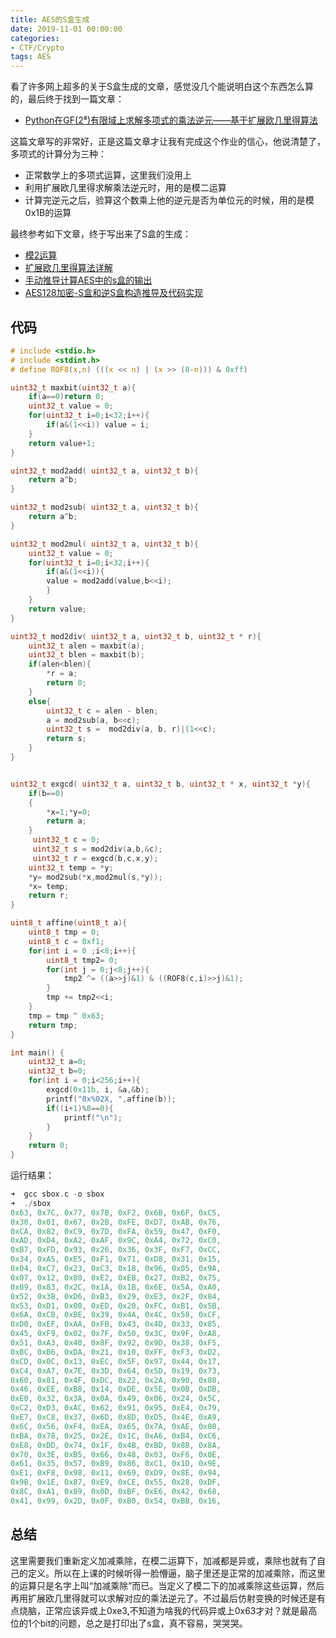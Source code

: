 ```yaml
---
title: AES的S盒生成
date: 2019-11-01 00:00:00
categories:
- CTF/Crypto
tags: AES
---
```


看了许多网上超多的关于S盒生成的文章，感觉没几个能说明白这个东西怎么算的，最后终于找到一篇文章：

- [Python在GF(2⁸)有限域上求解多项式的乘法逆元——基于扩展欧几里得算法](https://blog.csdn.net/weixin_40156933/article/details/83866348)

这篇文章写的非常好，正是这篇文章才让我有完成这个作业的信心，他说清楚了，多项式的计算分为三种：

- 正常数学上的多项式运算，这里我们没用上
- 利用扩展欧几里得求解乘法逆元时，用的是模二运算
- 计算完逆元之后，验算这个数乘上他的逆元是否为单位元的时候，用的是模0x1B的运算

最终参考如下文章，终于写出来了S盒的生成：

- [模2运算](https://baike.baidu.com/item/%E6%A8%A12%E8%BF%90%E7%AE%97/18556715)
- [扩展欧几里得算法详解](https://blog.csdn.net/destiny1507/article/details/81750874)
- [手动推导计算AES中的s盒的输出](https://blog.csdn.net/u011241780/article/details/80589273)
- [AES128加密-S盒和逆S盒构造推导及代码实现](https://blog.csdn.net/u011516178/article/details/81221646)

## 代码

```c
# include <stdio.h>
# include <stdint.h>
# define ROF8(x,n) (((x << n) | (x >> (8-n))) & 0xff)

uint32_t maxbit(uint32_t a){
    if(a==0)return 0;
    uint32_t value = 0;
    for(uint32_t i=0;i<32;i++){
        if(a&(1<<i)) value = i;
    }
    return value+1;
}

uint32_t mod2add( uint32_t a, uint32_t b){
    return a^b;
}

uint32_t mod2sub( uint32_t a, uint32_t b){
    return a^b;
}

uint32_t mod2mul( uint32_t a, uint32_t b){
    uint32_t value = 0;
    for(uint32_t i=0;i<32;i++){
        if(a&(1<<i)){
        value = mod2add(value,b<<i);
        }
    }
    return value;
}

uint32_t mod2div( uint32_t a, uint32_t b, uint32_t * r){
    uint32_t alen = maxbit(a);
    uint32_t blen = maxbit(b);
    if(alen<blen){
        *r = a;
        return 0;
    }
    else{
        uint32_t c = alen - blen;
        a = mod2sub(a, b<<c);
        uint32_t s =  mod2div(a, b, r)|(1<<c);
        return s;
    }
}


uint32_t exgcd( uint32_t a, uint32_t b, uint32_t * x, uint32_t *y){
    if(b==0)
    {
        *x=1;*y=0;
        return a;
    }
     uint32_t c = 0;
     uint32_t s = mod2div(a,b,&c);
     uint32_t r = exgcd(b,c,x,y);
    uint32_t temp = *y;
    *y= mod2sub(*x,mod2mul(s,*y));
    *x= temp;
    return r;
}

uint8_t affine(uint8_t a){
    uint8_t tmp = 0;
    uint8_t c = 0xf1;
    for(int i = 0 ;i<8;i++){
        uint8_t tmp2= 0;
        for(int j = 0;j<8;j++){
            tmp2 ^= ((a>>j)&1) & ((ROF8(c,i)>>j)&1);
        }
        tmp += tmp2<<i;
    }
    tmp = tmp ^ 0x63;
    return tmp;
}

int main() {
    uint32_t a=0;
    uint32_t b=0;
    for(int i = 0;i<256;i++){
        exgcd(0x11b, i, &a,&b);
        printf("0x%02X, ",affine(b));
        if((i+1)%8==0){
            printf("\n");
        }
    }
    return 0;
}
```

运行结果：

```c
➜  gcc sbox.c -o sbox
➜  ./sbox
0x63, 0x7C, 0x77, 0x7B, 0xF2, 0x6B, 0x6F, 0xC5, 
0x30, 0x01, 0x67, 0x2B, 0xFE, 0xD7, 0xAB, 0x76, 
0xCA, 0x82, 0xC9, 0x7D, 0xFA, 0x59, 0x47, 0xF0, 
0xAD, 0xD4, 0xA2, 0xAF, 0x9C, 0xA4, 0x72, 0xC0, 
0xB7, 0xFD, 0x93, 0x26, 0x36, 0x3F, 0xF7, 0xCC, 
0x34, 0xA5, 0xE5, 0xF1, 0x71, 0xD8, 0x31, 0x15, 
0x04, 0xC7, 0x23, 0xC3, 0x18, 0x96, 0x05, 0x9A, 
0x07, 0x12, 0x80, 0xE2, 0xEB, 0x27, 0xB2, 0x75, 
0x09, 0x83, 0x2C, 0x1A, 0x1B, 0x6E, 0x5A, 0xA0, 
0x52, 0x3B, 0xD6, 0xB3, 0x29, 0xE3, 0x2F, 0x84, 
0x53, 0xD1, 0x00, 0xED, 0x20, 0xFC, 0xB1, 0x5B, 
0x6A, 0xCB, 0xBE, 0x39, 0x4A, 0x4C, 0x58, 0xCF, 
0xD0, 0xEF, 0xAA, 0xFB, 0x43, 0x4D, 0x33, 0x85, 
0x45, 0xF9, 0x02, 0x7F, 0x50, 0x3C, 0x9F, 0xA8, 
0x51, 0xA3, 0x40, 0x8F, 0x92, 0x9D, 0x38, 0xF5, 
0xBC, 0xB6, 0xDA, 0x21, 0x10, 0xFF, 0xF3, 0xD2, 
0xCD, 0x0C, 0x13, 0xEC, 0x5F, 0x97, 0x44, 0x17, 
0xC4, 0xA7, 0x7E, 0x3D, 0x64, 0x5D, 0x19, 0x73, 
0x60, 0x81, 0x4F, 0xDC, 0x22, 0x2A, 0x90, 0x88, 
0x46, 0xEE, 0xB8, 0x14, 0xDE, 0x5E, 0x0B, 0xDB, 
0xE0, 0x32, 0x3A, 0x0A, 0x49, 0x06, 0x24, 0x5C, 
0xC2, 0xD3, 0xAC, 0x62, 0x91, 0x95, 0xE4, 0x79, 
0xE7, 0xC8, 0x37, 0x6D, 0x8D, 0xD5, 0x4E, 0xA9, 
0x6C, 0x56, 0xF4, 0xEA, 0x65, 0x7A, 0xAE, 0x08, 
0xBA, 0x78, 0x25, 0x2E, 0x1C, 0xA6, 0xB4, 0xC6, 
0xE8, 0xDD, 0x74, 0x1F, 0x4B, 0xBD, 0x8B, 0x8A, 
0x70, 0x3E, 0xB5, 0x66, 0x48, 0x03, 0xF6, 0x0E, 
0x61, 0x35, 0x57, 0xB9, 0x86, 0xC1, 0x1D, 0x9E, 
0xE1, 0xF8, 0x98, 0x11, 0x69, 0xD9, 0x8E, 0x94, 
0x9B, 0x1E, 0x87, 0xE9, 0xCE, 0x55, 0x28, 0xDF, 
0x8C, 0xA1, 0x89, 0x0D, 0xBF, 0xE6, 0x42, 0x68, 
0x41, 0x99, 0x2D, 0x0F, 0xB0, 0x54, 0xBB, 0x16, 

```

## 总结

这里需要我们重新定义加减乘除，在模二运算下，加减都是异或，乘除也就有了自己的定义。所以在上课的时候听得一脸懵逼，脑子里还是正常的加减乘除，而这里的运算只是名字上叫“加减乘除”而已。当定义了模二下的加减乘除这些运算，然后再用扩展欧几里得就可以求解对应的乘法逆元了。不过最后仿射变换的时候还是有点烧脑，正常应该异或上0xe3,不知道为啥我的代码异或上0x63才对？就是最高位的1个bit的问题，总之是打印出了s盒，真不容易，哭哭哭。